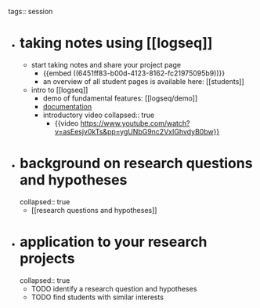 tags:: session

- # taking notes using [[logseq]]
	- start taking notes and share your project page
		- {{embed ((6451ff83-b00d-4123-8162-fc21975095b9))}}
		- an overview of all student pages is available here: [[students]]
	- intro to [[logseq]]
		- demo of fundamental features: [[logseq/demo]]
		- [documentation](https://docs.logseq.com/#/page/Contents)
		- introductory video
		  collapsed:: true
			- {{video https://www.youtube.com/watch?v=asEesjv0kTs&pp=ygUNbG9nc2VxIGhvdyB0bw}}
- # background on research questions and hypotheses
  collapsed:: true
	- [[research questions and hypotheses]]
- # application to your research projects
  collapsed:: true
	- TODO identify a research question and hypotheses
	- TODO find students with similar interests